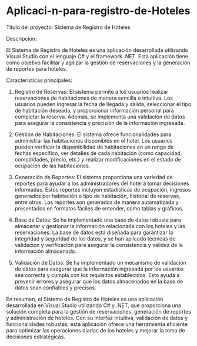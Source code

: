 # Aplicaci-n-para-registro-de-Hoteles
Título del proyecto: Sistema de Registro de Hoteles

Descripción:

El Sistema de Registro de Hoteles es una aplicación desarrollada utilizando Visual Studio con el lenguaje C# y el framework .NET. Esta aplicación tiene como objetivo facilitar y agilizar la gestión de reservaciones y la generación de reportes para hoteles.

Características principales:

1. Registro de Reservas: El sistema permite a los usuarios realizar reservaciones de habitaciones de manera sencilla e intuitiva. Los usuarios pueden ingresar la fecha de llegada y salida, seleccionar el tipo de habitación deseada, y proporcionar información personal para completar la reserva. Además, se implementa una validación de datos para asegurar la consistencia y precisión de la información ingresada.

2. Gestión de Habitaciones: El sistema ofrece funcionalidades para administrar las habitaciones disponibles en el hotel. Los usuarios pueden verificar la disponibilidad de habitaciones en un rango de fechas específico, ver detalles de cada habitación (como capacidad, comodidades, precio, etc.) y realizar modificaciones en el estado de ocupación de las habitaciones.

3. Generación de Reportes: El sistema proporciona una variedad de reportes para ayudar a los administradores del hotel a tomar decisiones informadas. Estos reportes incluyen estadísticas de ocupación, ingresos generados por habitación o tipo de habitación, historial de reservas, entre otros. Los reportes son generados de manera automatizada y presentados en formatos fáciles de entender, como tablas y gráficos.

4. Base de Datos: Se ha implementado una base de datos robusta para almacenar y gestionar la información relacionada con los hoteles y las reservaciones. La base de datos está diseñada para garantizar la integridad y seguridad de los datos, y se han aplicado técnicas de validación y verificación para asegurar la consistencia y validez de la información almacenada.

5. Validación de Datos: Se ha implementado un mecanismo de validación de datos para asegurar que la información ingresada por los usuarios sea correcta y cumpla con los requisitos establecidos. Esto ayuda a prevenir errores y asegurar que los datos almacenados en la base de datos sean confiables y precisos.

En resumen, el Sistema de Registro de Hoteles es una aplicación desarrollada en Visual Studio utilizando C# y .NET, que proporciona una solución completa para la gestión de reservaciones, generación de reportes y administración de hoteles. Con su interfaz intuitiva, validación de datos y funcionalidades robustas, esta aplicación ofrece una herramienta eficiente para optimizar las operaciones diarias de los hoteles y mejorar la toma de decisiones estratégicas.
